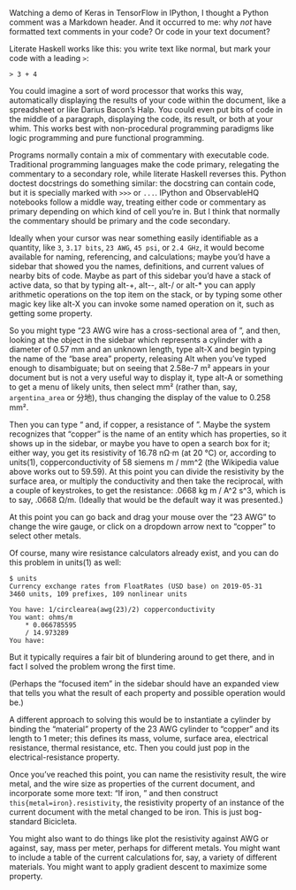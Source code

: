 Watching a demo of Keras in TensorFlow in IPython, I thought a Python
comment was a Markdown header.  And it occurred to me: why *not* have
formatted text comments in your code?  Or code in your text document?

Literate Haskell works like this: you write text like normal, but mark
your code with a leading `>`:

    > 3 + 4

You could imagine a sort of word processor that works this way,
automatically displaying the results of your code within the document,
like a spreadsheet or like Darius Bacon’s Halp.  You could even put
bits of code in the middle of a paragraph, displaying the code, its
result, or both at your whim.  This works best with non-procedural
programming paradigms like logic programming and pure functional
programming.

Programs normally contain a mix of commentary with executable code.
Traditional programming languages make the code primary, relegating
the commentary to a secondary role, while literate Haskell reverses
this.  Python doctest docstrings do something similar: the docstring
can contain code, but it is specially marked with `>>>` or `...`.
IPython and ObservableHQ notebooks follow a middle way, treating
either code or commentary as primary depending on which kind of cell
you’re in.  But I think that normally the commentary should be primary
and the code secondary.

Ideally when your cursor was near something easily identifiable as a
quantity, like `3`, `3.17 bits`, `23 AWG`, `45 psi`, or `2.4 GHz`, it
would become available for naming, referencing, and calculations;
maybe you’d have a sidebar that showed you the names, definitions, and
current values of nearby bits of code.  Maybe as part of this sidebar
you’d have a stack of active data, so that by typing alt-+, alt--,
alt-/ or alt-* you can apply arithmetic operations on the top item on
the stack, or by typing some other magic key like alt-X you can invoke
some named operation on it, such as getting some property.

So you might type “23 AWG wire has a cross-sectional area of ”, and
then, looking at the object in the sidebar which represents a cylinder
with a diameter of 0.57 mm and an unknown length, type alt-X and begin
typing the name of the “base area” property, releasing Alt when you’ve
typed enough to disambiguate; but on seeing that 2.58e-7 m² appears
in your document but is not a very useful way to display it, type
alt-A or something to get a menu of likely units, then select mm²
(rather than, say, `argentina_area` or 分地), thus changing the
display of the value to 0.258 mm².

Then you can type “ and, if copper, a resistance of ”.  Maybe the
system recognizes that “copper” is the name of an entity which has
properties, so it shows up in the sidebar, or maybe you have to open a
search box for it; either way, you get its resistivity of 16.78 nΩ⋅m
(at 20 °C) or, according to units(1), copperconductivity of 58 siemens
m / mm^2 (the Wikipedia value above works out to 59.59).  At this
point you can divide the resistivity by the surface area, or multiply
the conductivity and then take the reciprocal, with a couple of
keystrokes, to get the resistance: .0668 kg m / A^2 s^3, which is to
say, .0668 Ω/m.  (Ideally that would be the default way it was
presented.)

At this point you can go back and drag your mouse over the “23 AWG” to
change the wire gauge, or click on a dropdown arrow next to “copper”
to select other metals.

Of course, many wire resistance calculators already exist, and you can
do this problem in units(1) as well:

    $ units
    Currency exchange rates from FloatRates (USD base) on 2019-05-31 
    3460 units, 109 prefixes, 109 nonlinear units

    You have: 1/circlearea(awg(23)/2) copperconductivity
    You want: ohms/m
        * 0.066785595
        / 14.973289
    You have: 

But it typically requires a fair bit of blundering around to get
there, and in fact I solved the problem wrong the first time.

(Perhaps the “focused item” in the sidebar should have an expanded
view that tells you what the result of each property and possible
operation would be.)

A different approach to solving this would be to instantiate a
cylinder by binding the “material” property of the 23 AWG cylinder to
“copper” and its length to 1 meter; this defines its mass, volume,
surface area, electrical resistance, thermal resistance, etc.  Then
you could just pop in the electrical-resistance property.

Once you’ve reached this point, you can name the resistivity result,
the wire metal, and the wire size as properties of the current
document, and incorporate some more text: “If iron, ” and then
construct `this{metal=iron}.resistivity`, the resistivity property of
an instance of the current document with the metal changed to be iron.
This is just bog-standard Bicicleta.

You might also want to do things like plot the resistivity against AWG
or against, say, mass per meter, perhaps for different metals.  You
might want to include a table of the current calculations for, say, a
variety of different materials.  You might want to apply gradient
descent to maximize some property.
